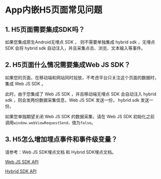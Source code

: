 # App内嵌H5页面常见问题

## 1. H5页面需要集成SDK吗？

如果您集成原生Android无埋点 SDK ， 则不需要单独集成 hybrid sdk ，无埋点 SDK 会将 hybrid sdk 自动注入，并且采集点击、浏览、文本输入等事件。

## 2. H5页面什么情况需要集成Web JS SDK？

如果您的页面，在移动端和网站同时投放，不考虑平台只关注这个页面的数据时，集成 Web JS SDK 。

此时，由于您集成了 Web JS SDK ，并且移动端无埋点 SDK  会自动注入 hybrid sdk ，则会发两份数据采集信息，Web JS SDK 发送一份， hybrid sdk 发送一份。

如果您单独期望关闭 Web JS SDK 的数据采集，请在 Web JS SDK 初始化之前调用`window.webViewRequestSend，`值为`false`。

## 3. H5怎么增加埋点事件和事件级变量？

请参考：Web JS SDK埋点文档 和 Hybrid SDK埋点文档。

[Web JS SDK API](../../web-js-sdk/web-sdk-api/)

[Hybrid SDK API ](../../hybrid-js-sdk.md#mai-dian-api)
